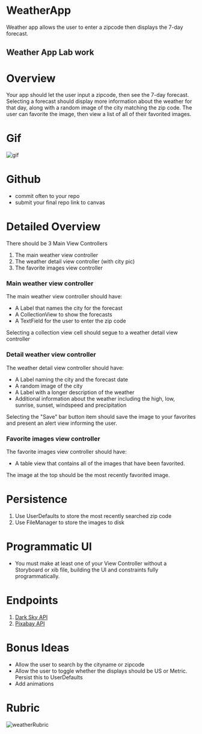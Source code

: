 # WeatherApp 
Weather app allows the user to enter a zipcode then displays the 7-day forecast. 

## Weather App Lab work

# Overview

Your app should let the user input a zipcode, then see the 7-day forecast.  Selecting a forecast should display more information about the weather for that day, along with a random image of the city matching the zip code.  The user can favorite the image, then view a list of all of their favorited images.

# Gif

![gif](https://github.com/joinpursuit/Pursuit-Core-iOS-WeatherApp/blob/master/weather-app.gif)

# Github
- commit often to your repo
- submit your final repo link to canvas


# Detailed Overview

There should be 3 Main View Controllers

1. The main weather view controller
2. The weather detail view controller (with city pic)
3. The favorite images view controller

### Main weather view controller

The main weather view controller should have:

- A Label that names the city for the forecast
- A CollectionView to show the forecasts
- A TextField for the user to enter the zip code

Selecting a collection view cell should segue to a weather detail view controller

### Detail weather view controller

The weather detail view controller should have:

- A Label naming the city and the forecast date
- A random image of the city
- A Label with a longer description of the weather
- Additional information about the weather including the high, low, sunrise, sunset, windspeed and precipitation

Selecting the "Save" bar button item should save the image to your favorites and present an alert view informing the user.

### Favorite images view controller

The favorite images view controller should have:

- A table view that contains all of the images that have been favorited.

The image at the top should be the most recently favorited image.

# Persistence

1. Use UserDefaults to store the most recently searched zip code
2. Use FileManager to store the images to disk

# Programmatic UI

- You must make at least one of your View Controller without a Storyboard or xib file, building the UI and constraints fully programmatically.

# Endpoints

1. [Dark Sky API](https://darksky.net/dev)
2. [Pixabay API](https://pixabay.com/api/docs/) 

# Bonus Ideas

- Allow the user to search by the cityname or zipcode
- Allow the user to toggle whether the displays should be US or Metric.  Persist this to UserDefaults
- Add animations

# Rubric

![weatherRubric](./weatherRubric.png)
